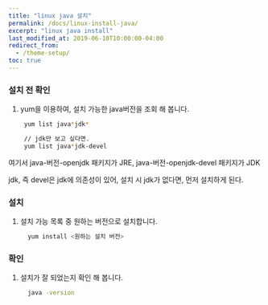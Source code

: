 ```yaml
---
title: "linux java 설치"
permalink: /docs/linux-install-java/
excerpt: "linux java install"
last_modified_at: 2019-06-10T10:00:00-04:00
redirect_from:
  - /theme-setup/
toc: true
---
```


### 설치 전 확인

1. yum을 이용하여, 설치 가능한 java버전을 조회 해 봅니다.
     ```bash
      yum list java*jdk*

      // jdk만 보고 싶다면.
      yum list java*jdk-devel
    ```

여기서 
java-버전-openjdk 패키지가 JRE,
java-버전-openjdk-devel 패키지가 JDK

jdk, 즉 devel은 jdk에 의존성이 있어,
설치 시 jdk가 없다면, 먼저 설치하게 된다.

### 설치 
1. 설치 가능 목록 중 원하는 버전으로 설치합니다.
    ```bash
      yum install <원하는 설치 버전>
    ```

### 확인
1. 설치가 잘 되었는지 확인 해 봅니다.
    ```bash
      java -version
    ```